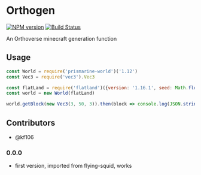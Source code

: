 # Orthogen
[![NPM version](https://img.shields.io/npm/v/diamond-square.svg)](http://npmjs.com/package/diamond-square)
[![Build Status](https://circleci.com/gh/PrismarineJS/diamond-square/tree/master.svg?style=shield)](https://circleci.com/gh/PrismarineJS/diamond-square/tree/master)

An Orthoverse minecraft generation function

## Usage

```js
const World = require('prismarine-world')('1.12')
const Vec3 = require('vec3').Vec3

const flatLand = require('flatland')({version: '1.16.1', seed: Math.floor(Math.random() * Math.pow(2, 31))})
const world = new World(flatLand)

world.getBlock(new Vec3(3, 50, 3)).then(block => console.log(JSON.stringify(block, null, 2)))
```

## Contributors

* @kf106

### 0.0.0

* first version, imported from flying-squid, works
